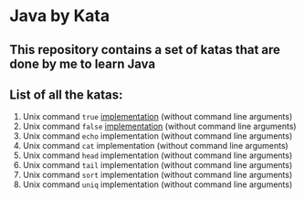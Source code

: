 Java by Kata
============

This repository contains a set of katas that are done by me to learn Java
-------------------------------------------------------------------------

List of all the katas:
----------------------

1. Unix command `true` [implementation](java-katas/True/) (without command line arguments)
2. Unix command `false` [implementation](java-katas/False/) (without command line arguments)
3. Unix command `echo` implementation (without command line arguments)
4. Unix command `cat` implementation (without command line arguments)
5. Unix command `head` implementation (without command line arguments)
6. Unix command `tail` implementation (without command line arguments)
7. Unix command `sort` implementation (without command line arguments)
8. Unix command `uniq` implementation (without command line arguments)
